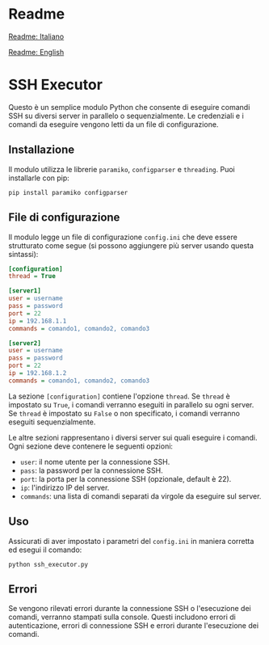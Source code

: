 # Readme

[Readme: Italiano](./README_IT.md)

[Readme: English](./README.md)

# SSH Executor

Questo è un semplice modulo Python che consente di eseguire comandi SSH su diversi server in parallelo o sequenzialmente. Le credenziali e i comandi da eseguire vengono letti da un file di configurazione.

## Installazione

Il modulo utilizza le librerie `paramiko`, `configparser` e `threading`. Puoi installarle con pip:

```
pip install paramiko configparser
```

## File di configurazione

Il modulo legge un file di configurazione `config.ini` che deve essere strutturato come segue (si possono aggiungere più server usando questa sintassi):

```ini
[configuration]
thread = True

[server1]
user = username
pass = password
port = 22
ip = 192.168.1.1
commands = comando1, comando2, comando3

[server2]
user = username
pass = password
port = 22
ip = 192.168.1.2
commands = comando1, comando2, comando3
```

La sezione `[configuration]` contiene l'opzione `thread`.
Se `thread` è impostato su `True`, i comandi verranno eseguiti in parallelo su ogni server.
Se `thread` è impostato su `False` o non specificato, i comandi verranno eseguiti sequenzialmente.

Le altre sezioni rappresentano i diversi server sui quali eseguire i comandi. Ogni sezione deve contenere le seguenti opzioni:

- `user`: il nome utente per la connessione SSH.
- `pass`: la password per la connessione SSH.
- `port`: la porta per la connessione SSH (opzionale, default è 22).
- `ip`: l'indirizzo IP del server.
- `commands`: una lista di comandi separati da virgole da eseguire sul server.

## Uso

Assicurati di aver impostato i parametri del `config.ini` in maniera corretta ed esegui il comando:

```
python ssh_executor.py
```

## Errori

Se vengono rilevati errori durante la connessione SSH o l'esecuzione dei comandi, verranno stampati sulla console. Questi includono errori di autenticazione, errori di connessione SSH e errori durante l'esecuzione dei comandi.